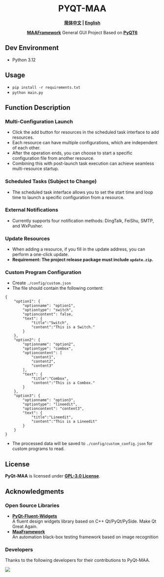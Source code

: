 <div align="center">

# PYQT-MAA
**[简体中文](./README.md) | [English](./README-en.md)**

 **[MAAFramework](https://github.com/MaaXYZ/MaaFramework)** General GUI Project Based on **[PyQT6](https://doc.qt.io/qtforpython-6)**
</div>

## Dev Environment
- Python 3.12

## Usage
- `pip install -r requirements.txt`
- `python main.py`

## Function Description
### Multi-Configuration Launch
- Click the add button for resources in the scheduled task interface to add resources.
- Each resource can have multiple configurations, which are independent of each other.
- After the operation ends, you can choose to start a specific configuration file from another resource.
- Combining this with post-launch task execution can achieve seamless multi-resource startup.

### Scheduled Tasks (Subject to Change)
- The scheduled task interface allows you to set the start time and loop time to launch a specific configuration from a resource.

### External Notifications
- Currently supports four notification methods: DingTalk, FeiShu, SMTP, and WxPusher.

### Update Resources
- When adding a resource, if you fill in the update address, you can perform a one-click update.
- **Requirement: The project release package must include `update.zip`.**
### Custom Program Configuration
- Create `./config/custom.json`
- The file should contain the following content:
```
{
    "option1": {
        "optionname": "option1",
        "optiontype": "switch",
        "optioncontent": false,
        "text": {
            "title":"Switch",
            "content":"This is a Switch."
        }
    },
    "option2": {
        "optionname": "option2",
        "optiontype": "combox",
        "optioncontent": [
            "content1",
            "content2",
            "content3"
        ],
        "text": {
            "title":"Combox",
            "content":"This is a Combox."
        }
    },
    "option3": {
        "optionname": "option3",
        "optiontype": "lineedit",
        "optioncontent": "content3",
        "text": {
            "title":"Lineedit",
            "content":"This is a Lineedit"
        }
    }
}
```
- The processed data will be saved to `./config/custom_config.json` for custom programs to read.

## License
**PyQt-MAA** is licensed under **[GPL-3.0 License](./LICENSE)**.

## Acknowledgments
### Open Source Libraries
- **[PyQt-Fluent-Widgets](https://github.com/zhiyiYo/PyQt-Fluent-Widgets)**\
    A fluent design widgets library based on C++ Qt/PyQt/PySide. Make Qt Great Again.
- **[MaaFramework](https://github.com/MaaAssistantArknights/MaaFramework)**\
    An automation black-box testing framework based on image recognition

### Developers
Thanks to the following developers for their contributions to PyQt-MAA.

<a href="https://github.com/overflow65537/PYQT-MAA/graphs/contributors">
  <img src="https://contrib.rocks/image?repo=overflow65537/PYQT-MAA&max=1000" />
</a>
